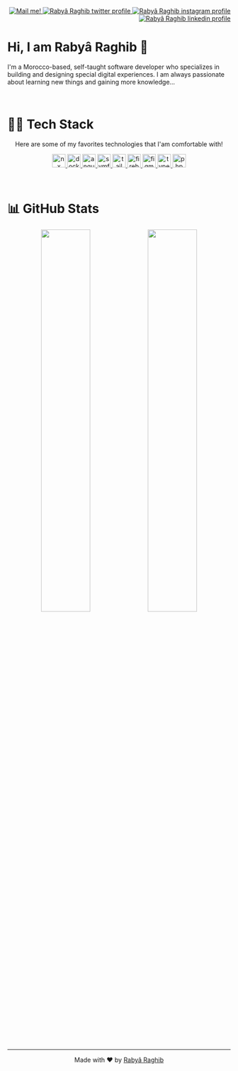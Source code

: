 <!--
! DO NOT EDIT THIS FILE. IT IS AUTOGENERATED.
To edit this file, make an edit to its template in `content/templates/README.md.ejs`.
-->

<p align="right">
<a href="mailto:hello@rabraghib.me" target="_blank">
  <img src="https://img.shields.io/badge/Mail%20me!--2D9CDB?style=for-the-badge&amp;logo=mail&amp;logoColor=f8fafc&amp;labelColor=0F172A" alt="Mail me!" />
</a>
<a href="https://twitter.com/rabraghib" target="_blank">
  <img src="https://img.shields.io/badge/Twitter--2D9CDB?style=for-the-badge&amp;logo=twitter&amp;logoColor=f8fafc&amp;labelColor=0F172A" alt="Rabyâ Raghib twitter profile" />
</a>
<a href="https://www.instagram.com/rabraghib" target="_blank">
  <img src="https://img.shields.io/badge/Instagram--2D9CDB?style=for-the-badge&amp;logo=instagram&amp;logoColor=f8fafc&amp;labelColor=0F172A" alt="Rabyâ Raghib instagram profile" />
</a>
<a href="https://www.linkedin.com/in/rabraghib" target="_blank">
  <img src="https://img.shields.io/badge/LinkedIn--2D9CDB?style=for-the-badge&amp;logo=linkedin&amp;logoColor=f8fafc&amp;labelColor=0F172A" alt="Rabyâ Raghib linkedin profile" />
</a>
</p>

# Hi, I am Rabyâ Raghib 👋

<!-- <img width='100%' src='' /> -->

I&#39;m a Morocco-based, self-taught software developer who specializes in building and designing special digital experiences. I am always passionate about learning new things and gaining more knowledge...

<br />

# 🐱‍🏍 Tech Stack

<p align="center">Here are some of my favorites technologies that I'am comfortable with!</p>
<p align="center">
  <a href="https://nx.dev" target="_blank">
    <img height="30" src="https://img.shields.io/badge/NX--0F172A?style=for-the-badge&amp;logo=nx&amp;logoColor=f8fafc&amp;labelColor=2D9CDB" alt="nx" />
  </a>
  <a href="https://www.docker.com" target="_blank">
    <img height="30" src="https://img.shields.io/badge/Docker--0F172A?style=for-the-badge&amp;logo=docker&amp;logoColor=f8fafc&amp;labelColor=2D9CDB" alt="docker" />
  </a>
  <a href="https://angular.io" target="_blank">
    <img height="30" src="https://img.shields.io/badge/Angular--0F172A?style=for-the-badge&amp;logo=angular&amp;logoColor=f8fafc&amp;labelColor=2D9CDB" alt="angular" />
  </a>
  <a href="https://symfony.com" target="_blank">
    <img height="30" src="https://img.shields.io/badge/Symfony--0F172A?style=for-the-badge&amp;logo=symfony&amp;logoColor=f8fafc&amp;labelColor=2D9CDB" alt="symfony" />
  </a>
  <a href="https://tailwindcss.com" target="_blank">
    <img height="30" src="https://img.shields.io/badge/Tailwind%20CSS--0F172A?style=for-the-badge&amp;logo=tailwindcss&amp;logoColor=f8fafc&amp;labelColor=2D9CDB" alt="tailwindcss" />
  </a>
  <a href="https://firebase.google.com" target="_blank">
    <img height="30" src="https://img.shields.io/badge/Firebase--0F172A?style=for-the-badge&amp;logo=firebase&amp;logoColor=f8fafc&amp;labelColor=2D9CDB" alt="firebase" />
  </a>
  <a href="https://www.figma.com" target="_blank">
    <img height="30" src="https://img.shields.io/badge/Figma--0F172A?style=for-the-badge&amp;logo=figma&amp;logoColor=f8fafc&amp;labelColor=2D9CDB" alt="figma" />
  </a>
  <a href="https://www.typescriptlang.org" target="_blank">
    <img height="30" src="https://img.shields.io/badge/TypeScript--0F172A?style=for-the-badge&amp;logo=typescript&amp;logoColor=f8fafc&amp;labelColor=2D9CDB" alt="typeScript" />
  </a>
  <a href="https://www.php.net" target="_blank">
    <img height="30" src="https://img.shields.io/badge/PHP--0F172A?style=for-the-badge&amp;logo=php&amp;logoColor=f8fafc&amp;labelColor=2D9CDB" alt="php" />
  </a>
</p>

<br />

# 📊 GitHub Stats

<p align='center'>
<img width='47%' src='https://github-readme-streak-stats.herokuapp.com/?user=rabraghib&amp;currStreakLabel=2D9CDB&amp;ring=2D9CDB&amp;fire=2D9CDB&amp;sideLabels=e2e8f0&amp;sideNums=e2e8f0&amp;currStreakNum=e2e8f0&amp;border=e2e8f0&amp;stroke=e2e8f0&amp;dates=94a3b8&amp;background=0F172A&amp;hide_border=true'/>

<img width='47%' src='https://github-readme-stats.vercel.app/api?username=rabraghib&amp;custom_title=Overall+Stats&amp;line_height=30&amp;show_icons=true&amp;hide_border=true&amp;hide=stars&amp;bg_color=0F172A&amp;count_private=true&amp;icon_color=2D9CDB&amp;title_color=2D9CDB&amp;border_color=e2e8f0&amp;text_color=e2e8f0'/>
</p>

---

<p align="center">Made with ❤️ by <a href="https://rabraghib.me">Rabyâ Raghib</a></p>
